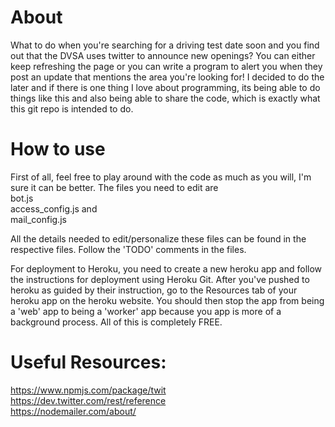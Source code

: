 # About
What to do when you're searching for a driving test date soon and you find out that the DVSA uses twitter to announce new openings? You can either keep refreshing the page or you can write a program to alert you when they post an update that mentions the area you're looking for!
I decided to do the later and if there is one thing I love about programming, its being able to do things like this and also being able to share the code, which is exactly what this git repo is intended to do.

# How to use
First of all, feel free to play around with the code as much as you will, I'm sure it can be better.
The files you need to edit are <br>
bot.js <br>
access_config.js and <br>
mail_config.js <br>

All the details needed to edit/personalize these files can be found in the respective files. 
Follow the 'TODO' comments in the files.

For deployment to Heroku, you need to create a new heroku app and follow the instructions for
deployment using Heroku Git. After you've pushed to heroku as guided by their instruction, go to the Resources tab
of your heroku app on the heroku website. You should then stop the app from being a 'web' app to being a 'worker' app
because you app is more of a background process. All of this is completely FREE.


# Useful Resources:
https://www.npmjs.com/package/twit <br>
https://dev.twitter.com/rest/reference <br>
https://nodemailer.com/about/ <br>